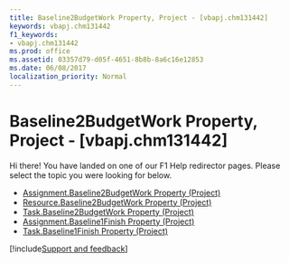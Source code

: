 ```yaml
---
title: Baseline2BudgetWork Property, Project - [vbapj.chm131442]
keywords: vbapj.chm131442
f1_keywords:
- vbapj.chm131442
ms.prod: office
ms.assetid: 03357d79-d05f-4651-8b8b-8a6c16e12853
ms.date: 06/08/2017
localization_priority: Normal
---
```



# Baseline2BudgetWork Property, Project - [vbapj.chm131442]

Hi there! You have landed on one of our F1 Help redirector pages. Please select the topic you were looking for below.

- [Assignment.Baseline2BudgetWork Property (Project)](https://msdn.microsoft.com/library/aeda3d79-e129-78db-c6b9-38a5fdd7a1fc%28Office.15%29.aspx)
- [Resource.Baseline2BudgetWork Property (Project)](https://msdn.microsoft.com/library/af439e0f-f1e2-4b47-dacd-82ec234dcedc%28Office.15%29.aspx)
- [Task.Baseline2BudgetWork Property (Project)](https://msdn.microsoft.com/library/a0ccaea9-4f93-8196-09c4-f0b466f1fbbd%28Office.15%29.aspx)
- [Assignment.Baseline1Finish Property (Project)](https://msdn.microsoft.com/library/92141961-5d2c-4fb8-8924-065e1b3bddb6%28Office.15%29.aspx)
- [Task.Baseline1Finish Property (Project)](https://msdn.microsoft.com/library/36586b44-ed03-071f-3c1a-14d3ef298b07%28Office.15%29.aspx)

[!include[Support and feedback](~/includes/feedback-boilerplate.md)]